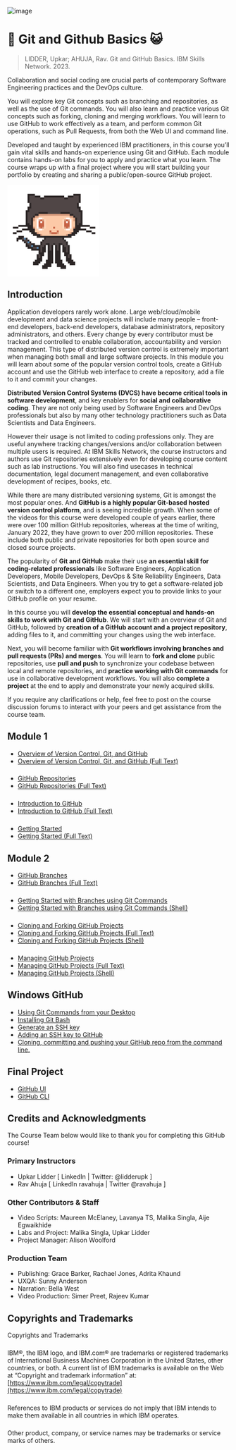 ![image](https://github.com/AndreCoutinhom/AndreCoutinhom/assets/91290799/ca40ca09-a40e-44ae-9e2a-25c3042b502c)

# 🐙 Git and Github Basics 😺

> LIDDER, Upkar; AHUJA, Rav. Git and GitHub Basics. IBM Skills Network. 2023.

Collaboration and social coding are crucial parts of contemporary Software Engineering practices and the DevOps culture.  

You will explore key Git concepts such as branching and repositories, as well as the use of Git commands. You will also learn and practice various Git concepts such as forking, cloning and merging workflows. You will learn to use GitHub to work effectively as a team, and perform common Git operations, such as Pull Requests, from both the Web UI and command line.

Developed and taught by experienced IBM practitioners, in this course you’ll gain vital skills and hands-on experience using Git and GitHub. Each module contains hands-on labs for you to apply and practice what you learn.  The course wraps up with a final project where you will start building your portfolio by creating and sharing a public/open-source GitHub project.

  <img align="center" alt="Octocat" height="208" width="208" src="https://raw.githubusercontent.com/Aoihara/Aoihara/master/git.gif">

## Introduction


Application developers rarely work alone. Large web/cloud/mobile development and data science projects will include many people – front-end developers, back-end developers, database administrators, repository administrators, and others. Every change by every contributor must be tracked and controlled to enable collaboration, accountability and version management. This type of distributed version control is extremely important when managing both small and large software projects. In this module you will learn about some of the popular version control tools,  create a GitHub account and use the GitHub web interface to create a repository, add a file to it and commit your changes.

**Distributed Version Control Systems (DVCS) have become critical tools in software development**, and key enablers for **social and collaborative coding**. They are not only being used by Software Engineers and DevOps professionals but also by many other technology practitioners such as Data Scientists and Data Engineers.

However their usage is not limited to coding professions only. They are useful anywhere tracking changes/versions and/or collaboration between multiple users is required. At IBM Skills Network, the course instructors and authors use Git repositories extensively even for developing course content such as lab instructions. You will also find usecases in technical documentation, legal document management, and even collaborative development of recipes, books, etc.

While there are many distributed versioning systems,  Git is amongst the most popular ones. And **GitHub is a highly popular Git-based hosted version control platform**, and is seeing incredible growth.  When some of the videos for this course were developed couple of years earlier, there were over 100 million GitHub repositories, whereas at the time of writing, January 2022, they have grown to over 200 million repositories. These include both public and private repositories for both open source and closed source projects.

The popularity of **Git and GitHub** make their use **an essential skill for coding-related professionals** like Software Engineers, Application Developers, Mobile Developers, DevOps & Site Reliability Engineers,  Data Scientists, and Data Engineers. When you try to get a software-related job or switch to a different one,  employers expect you to provide links to your GitHub profile on your resume.

In this course you will **develop the essential conceptual and hands-on skills to work with Git and GitHub**. We will start with an overview of Git and GitHub, followed by **creation of a GitHub account and a project repository**, adding files to it, and committing your changes using the web interface.

Next, you will become familiar with **Git workflows involving branches and pull requests (PRs) and merges**. You will learn to **fork and clone** public repositories, use **pull and push** to synchronize your codebase between local and remote repositories, and **practice working with Git commands** for use in collaborative development workflows. You will also **complete a project** at the end to apply and demonstrate your newly acquired skills.

If you require any clarifications or help, feel free to post on the course discussion forums to interact with your peers and get assistance from the course team.

## Module 1

* [Overview of Version Control, Git, and GitHub](Module%201/overview.md)
* [Overview of Version Control, Git, and GitHub (Full Text)](Module%201/overview.txt)

###

* [GitHub Repositories](Module%201/repositories.md)
* [GitHub Repositories (Full Text)](Module%201/repositories.txt)

###
* [Introduction to GitHub](Module%201/introduction.md)
* [Introduction to GitHub (Full Text)](Module%201/introduction.txt)

###

* [Getting Started](Module%201/get_started.md)
* [Getting Started (Full Text)](Module%201/get_started.txt)

## Module 2

* [GitHub Branches](Module%202/branches.md)
* [GitHub Branches (Full Text)](Module%202/branches.txt)

###

* [Getting Started with Branches using Git Commands](Module%202/git_commands_practice.md)
* [Getting Started with Branches using Git Commands (Shell)](Module%202/git_commands_practice.sh)

###

* [Cloning and Forking GitHub Projects](Module%202/cloning_and_forking.md)
* [Cloning and Forking GitHub Projects (Full Text)](Module%202/cloning_and_forking.txt)
* [Cloning and Forking GitHub Projects (Shell)](Module%202/cloning_and_forking.sh)

###

* [Managing GitHub Projects](Module%202/projects.md)
* [Managing GitHub Projects (Full Text)](Module%202/projects.txt)
* [Managing GitHub Projects (Shell)](Module%202/projects.sh)

## Windows GitHub

* [Using Git Commands from your Desktop](Windows%20GitHub/git_desktop.md)
* [Installing Git Bash](Windows%20GitHub/installation.md)
* [Generate an SSH key](Windows%20GitHub/generate_ssh_key.md)
* [Adding an SSH key to GitHub](Windows%20GitHub/ssh_github.md)
* [Cloning, committing and pushing your GitHub repo from the command line.](Windows%20GitHub/desktop_git_use.md)

## Final Project

* [GitHub UI](Final%20Project/ui.md)
* [GitHub CLI](Final%20Project/cli.md)

## Credits and Acknowledgments

The Course Team below would like to thank you for completing this GitHub course!

###

### Primary Instructors 

* Upkar Lidder [ LinkedIn | Twitter: @lidderupk ]
* R​av Ahuja [ LinkedIn ravahuja  | Twitter @ravahuja ] 

### Other Contributors & Staff 

* V​ideo Scripts: Maureen McElaney, Lavanya TS, Malika Singla, Aije Egwaikhide
* Labs and Project: Malika Singla, Upkar Lidder
* Project Manager: Alison Woolford

### Production Team

* Publishing: Grace Barker, Rachael Jones, Adrita Khaund
* UXQA: Sunny Anderson
* Narration: Bella West
* Video Production: Simer Preet, Rajeev Kumar

## Copyrights and Trademarks

Copyrights and Trademarks

###

IBM®, the IBM logo, and IBM.com® are trademarks or registered trademarks of International Business Machines Corporation in the United States, other countries, or both. A current list of IBM trademarks is available on the Web at “Copyright and trademark information” at: [https://www.ibm.com/legal/copytrade](https://www.ibm.com/legal/copytrade)

###

References to IBM products or services do not imply that IBM intends to make them available in all countries in which IBM operates.

###

Other product, company, or service names may be trademarks or service marks of others.


